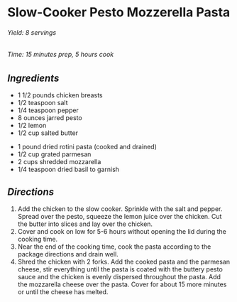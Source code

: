 # Slow-Cooker Pesto Mozzerella Pasta

######  Yield: 8 servings
######  Time:  15 minutes prep, 5 hours cook

##  *Ingredients*
- 1 1/2 pounds chicken breasts
- 1/2 teaspoon salt
- 1/4 teaspoon pepper
- 8 ounces jarred pesto
- 1/2 lemon
- 1/2 cup salted butter
<!--  -->
- 1 pound dried rotini pasta (cooked and drained)
- 1/2 cup grated parmesan
- 2 cups shredded mozzarella
- 1/4 teaspoon dried basil to garnish

##  *Directions*
1. Add the chicken to the slow cooker. Sprinkle with the salt and pepper. Spread over the pesto, squeeze the lemon juice over the chicken. Cut the butter into slices and lay over the chicken.
2. Cover and cook on low for 5-6 hours without opening the lid during the cooking time.
3. Near the end of the cooking time, cook the pasta according to the package directions and drain well.
4. Shred the chicken with 2 forks. Add the cooked pasta and the parmesan cheese, stir everything until the pasta is coated with the buttery pesto sauce and the chicken is evenly dispersed throughout the pasta. Add the mozzarella cheese over the pasta. Cover for about 15 more minutes or until the cheese has melted.